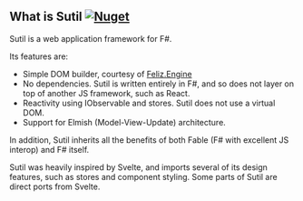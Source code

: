## What is Sutil [![Nuget](https://img.shields.io/nuget/v/Sutil.svg?maxAge=0&colorB=brightgreen)](https://www.nuget.org/packages/Sutil)

Sutil is a web application framework for F#.

Its features are:

- Simple DOM builder, courtesy of [Feliz.Engine](https://github.com/alfonsogarciacaro/Feliz.Engine)
- No dependencies. Sutil is written entirely in F#, and so does not layer on top of another JS framework, such as React.
- Reactivity using IObservable and stores. Sutil does not use a virtual DOM.
- Support for Elmish (Model-View-Update) architecture.

In addition, Sutil inherits all the benefits of both Fable (F# with excellent JS interop) and F# itself.

Sutil was heavily inspired by Svelte, and imports several of its design features, such as stores and component styling. Some parts of Sutil are direct ports from Svelte.
